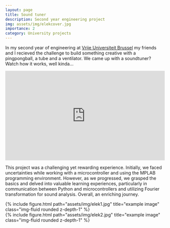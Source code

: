 ```yaml
---
layout: page
title: Sound tuner
description: Second year engineering project
img: assets/img/elekcover.jpg
importance: 2
category: University projects
---
```

In my second year of engineering at [Vrije Universiteit Brussel](https://www.vub.be/nl) my friends and I recieved the challenge to build something creative with a pingpongball, a tube and a ventilator. We came up with a soundtuner? Watch how it works, well kinda...

<div class="row">
    <div class="container" id="yt-frame">
  <iframe class="responsive-iframe" src="https://www.youtube.com/embed/rNNYOoC7eEs" title="YouTube video player" align="middle" frameborder="0" allow="accelerometer; autoplay; clipboard-write; encrypted-media; gyroscope; picture-in-picture; web-share" allowfullscreen id="test"></iframe>
</div>
<style>
  #yt-frame {
    position: relative;
    width: 100%;
    padding-top: 56.25%;
  }
  #yt-frame>iframe {
    position: absolute;
    top: 0;
    left: 0;
    width: 100%;
    height: 100%;
  }
</style>
<div class="caption">
</div>

This project was a challenging yet rewarding experience. Initially, we faced uncertainties while working with a microcontroller and using the MPLAB programming environment. However, as we progressed, we grasped the basics and delved into valuable learning experiences, particularly in communication between Python and microcontrollers and utilizing Fourier transformation for sound analysis. Overall, an enriching journey.


<div class="row justify-content-sm-center">
    <div class="col-sm-8 mt-3 mt-md-0">
        {% include figure.html path="assets/img/elek1.jpg" title="example image" class="img-fluid rounded z-depth-1" %}
    </div>
    <div class="col-sm-4 mt-3 mt-md-0">
        {% include figure.html path="assets/img/elek2.jpg" title="example image" class="img-fluid rounded z-depth-1" %}
    </div>
</div>
<div class="caption"> 
</div>